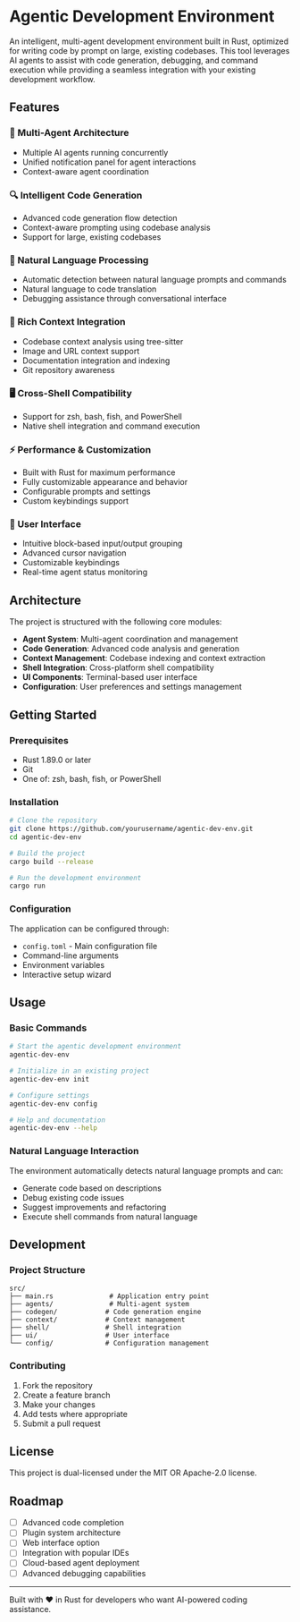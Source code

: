 # Agentic Development Environment

An intelligent, multi-agent development environment built in Rust, optimized for writing code by prompt on large, existing codebases. This tool leverages AI agents to assist with code generation, debugging, and command execution while providing a seamless integration with your existing development workflow.

## Features

### 🤖 Multi-Agent Architecture
- Multiple AI agents running concurrently
- Unified notification panel for agent interactions
- Context-aware agent coordination

### 🔍 Intelligent Code Generation
- Advanced code generation flow detection
- Context-aware prompting using codebase analysis
- Support for large, existing codebases

### 🧠 Natural Language Processing
- Automatic detection between natural language prompts and commands
- Natural language to code translation
- Debugging assistance through conversational interface

### 🔗 Rich Context Integration
- Codebase context analysis using tree-sitter
- Image and URL context support
- Documentation integration and indexing
- Git repository awareness

### 🖥️ Cross-Shell Compatibility
- Support for zsh, bash, fish, and PowerShell
- Native shell integration and command execution

### ⚡ Performance & Customization
- Built with Rust for maximum performance
- Fully customizable appearance and behavior
- Configurable prompts and settings
- Custom keybindings support

### 📱 User Interface
- Intuitive block-based input/output grouping
- Advanced cursor navigation
- Customizable keybindings
- Real-time agent status monitoring

## Architecture

The project is structured with the following core modules:

- **Agent System**: Multi-agent coordination and management
- **Code Generation**: Advanced code analysis and generation
- **Context Management**: Codebase indexing and context extraction
- **Shell Integration**: Cross-platform shell compatibility
- **UI Components**: Terminal-based user interface
- **Configuration**: User preferences and settings management

## Getting Started

### Prerequisites

- Rust 1.89.0 or later
- Git
- One of: zsh, bash, fish, or PowerShell

### Installation

```bash
# Clone the repository
git clone https://github.com/yourusername/agentic-dev-env.git
cd agentic-dev-env

# Build the project
cargo build --release

# Run the development environment
cargo run
```

### Configuration

The application can be configured through:
- `config.toml` - Main configuration file
- Command-line arguments
- Environment variables
- Interactive setup wizard

## Usage

### Basic Commands

```bash
# Start the agentic development environment
agentic-dev-env

# Initialize in an existing project
agentic-dev-env init

# Configure settings
agentic-dev-env config

# Help and documentation
agentic-dev-env --help
```

### Natural Language Interaction

The environment automatically detects natural language prompts and can:
- Generate code based on descriptions
- Debug existing code issues
- Suggest improvements and refactoring
- Execute shell commands from natural language

## Development

### Project Structure

```
src/
├── main.rs              # Application entry point
├── agents/              # Multi-agent system
├── codegen/            # Code generation engine
├── context/            # Context management
├── shell/              # Shell integration
├── ui/                 # User interface
└── config/             # Configuration management
```

### Contributing

1. Fork the repository
2. Create a feature branch
3. Make your changes
4. Add tests where appropriate
5. Submit a pull request

## License

This project is dual-licensed under the MIT OR Apache-2.0 license.

## Roadmap

- [ ] Advanced code completion
- [ ] Plugin system architecture
- [ ] Web interface option
- [ ] Integration with popular IDEs
- [ ] Cloud-based agent deployment
- [ ] Advanced debugging capabilities

---

Built with ❤️ in Rust for developers who want AI-powered coding assistance.
